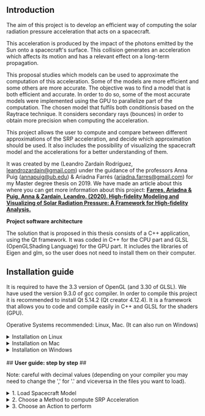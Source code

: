 ## <b>Introduction</b> ##

The  aim  of  this  project  is  to  develop  an  efficient  way  of  computing  the solar  radiation  pressure
acceleration  that  acts  on  a  spacecraft.

This acceleration is produced by the impact of the photons emitted by the Sun onto a spacecraft's surface.
This collision generates an acceleration which affects its motion and has a relevant effect on a long-term propagation.

This proposal studies which models can be used to approximate the computation of this acceleration.
Some of the models are more efficient and some others are more accurate.  The objective was to find a model that is
both efficient and accurate.  In order to do so, some of the most accurate models were implemented using the GPU to
parallelize part of the computation. The chosen model that fulfils both conditionsis based on the Raytrace technique.
It considers secondary rays (bounces) in order to obtain more precision when computing the acceleration.

This project  allows the  user  to  compute  and compare  between  different  approximations  of  the  SRP acceleration, 
and decide which approximation should be used.
It also includes the possibility  of  visualizing  the  spacecraft  model  and  the  accelerations  for  a  better
understanding of them.

It was created by me (Leandro Zardaín Rodríguez, leandrozardain@gmail.com) under the guidance of the professors Anna Puig (annapuig@ub.edu) & Ariadna Farrés (ariadna.farres@gmail.com) for my Master degree thesis on 2019. We have made an article about this where you can get more information about this project:
[<b>Farres, Ariadna & Puig, Anna & Zardaín, Leandro. (2020). High-fidelity Modeling and Visualizing of Solar Radiation Pressure: A Framework for High-fidelity Analysis. </b>](https://www.researchgate.net/publication/349295985_High-fidelity_Modeling_and_Visualizing_of_Solar_Radiation_Pressure_A_Framework_for_High-fidelity_Analysis)

<b>Project software architecture</b>

The solution that is proposed in this thesis consists of a C++ application,  using the Qt framework.  It was coded in C++
for the CPU part and GLSL (OpenGLShading Language) for the GPU part.  It includes the libraries of Eigen and glm, so the
user does not need to install them on their computer.

## <b>Installation guide</b> ##

It is required to have the 3.3 version of OpenGL (and 3.30 of GLSL).
We have used the version 9.3.0 of gcc compiler.
In order to compile this project it is recommended to install Qt 5.14.2 (Qt creator 4.12.4). It is a framework that allows you
to code and compile easily in C++ and GLSL for the shaders (GPU).

Operative Systems recommended: Linux, Mac. (It can also run on Windows)

<details>
<summary>Installation on Linux</summary>
	
1. Install Qt:
<br/>

    * Qt installer can be downloaded from <a href="https://www.qt.io/download-qt-installer?utm_referrer=https%3A%2F%2Fwww.qt.io%2Fdownload-open-source%3Futm_referrer%3Dhttps%253A%252F%252Fwww.qt.io%252Fdownload">here</a>.

<br/>

    * Open a terminal where the file was downloaded and run: "chmod +x <downloaded_file_name>". Then, run: "./<downloaded_file_name>". 

<br/>

    * Check the things in the Qt installer as here:

<br/>

    ![Qt-steps](https://user-images.githubusercontent.com/6904485/149152638-e967d5f9-7c89-495f-b0b2-62e7ebb9e137.PNG)

<br/>

    * Try to open QtCreator and load the project. 
	If QtCreator doesn't start, run: "sudo apt-get install --reinstall qtcreator".

<br/>
    	When opening the project for the fisrt time, you may be asked to choose a kit (the compiler for the project). In our case, we have used the GCC one: 
    	![imagen](https://user-images.githubusercontent.com/6904485/151379331-40c20dad-5cae-4305-890c-c8da1f459740.png)


<br/>
<br/>
2. Install OpenGL:

    * Run: "sudo apt-get install libgl-dev".
	
<br/>
</details>

<details>
<summary>Installation on Mac</summary>

1. Install Qt

<br/>
    * Qt installer can be downloaded from <a href="https://www.qt.io/download-qt-installer?utm_referrer=https%3A%2F%2Fwww.qt.io%2Fdownload-open-source%3Futm_referrer%3Dhttps%253A%252F%252Fwww.qt.io%252Fdownload">here</a>.

<br/>
    * Check the things in the Qt installer as here:

<br/>
    ![dataVis](https://user-images.githubusercontent.com/6904485/151007196-a0004404-7bbc-4039-beff-802148c69f2d.png)
    ![Qt-steps](https://user-images.githubusercontent.com/6904485/149152638-e967d5f9-7c89-495f-b0b2-62e7ebb9e137.PNG)
	
<br/>
    Inside the Qt version choosen (for example, "Qt 5.14.2"), enable also the macOS toggle:
    ![macOs](https://user-images.githubusercontent.com/6904485/151008145-d86ac2fe-71c2-4737-98da-cc9d21e9c213.png)
	
<br/>
    When opening the project for the fisrt time, you may be asked to choose a kit (the compiler for the project). For example, you can choose the clang one:
    ![chooseKit](https://user-images.githubusercontent.com/6904485/151008592-0cd47cfe-5ca8-47e7-98c0-ade7fd59c11f.png)
	
<br/>
    On Qt, in case you have a problem compiling the project with qmake:
	1. Select the tab 'Projects' in the left side tabs. It will take you to the 'Build Settings' page.
		![imagen](https://user-images.githubusercontent.com/6904485/151010498-9ddac5ae-61bd-403d-8588-fe0805e59226.png)
	
<br/>
	2. Add "INCLUDEPATH+=/opt/X11/include" in the qmake options:

		![imagen](https://user-images.githubusercontent.com/6904485/151009640-527e7ff4-83bc-42e9-9594-19f3c0b5c945.png)

<br/>
<br/>
2. Install OpenGL:

    * Install last version of Xcode and XQuartz from the Mac AppStore.

<br/>
</details>

<details>
<summary>Installation on Windows</summary>

1. Install Visual Studio (this is needed for the C++ compiler):
    * You need to choose which version of Visual Studio you want, we recommend the 2022 Community version.
<br/>

    ![VS_steps](https://user-images.githubusercontent.com/6904485/149152665-ffe51f07-ad75-4711-beac-c75b1060a6ab.PNG)

<br/>
    * Check the next things when installing Visual Studio:
	
<br/>
    ![VS_steps2](https://user-images.githubusercontent.com/6904485/149152672-6210fcf0-6909-4be9-8bd5-1d8b7adc7db1.PNG)
    ![VS_steps3](https://user-images.githubusercontent.com/6904485/149152680-9a990ba6-70cf-4f7a-b716-b91333e084b5.PNG)
    ![VS_steps4](https://user-images.githubusercontent.com/6904485/149152686-69a68e1b-f912-46ca-b4bc-20ac3dadeb91.PNG)
    ![VS_steps5](https://user-images.githubusercontent.com/6904485/149152695-248869c0-7d05-43d9-b361-ff01afec9caa.PNG)
	
<br/>
<br/>
2. Install Qt

    * Qt installer can be downloaded from <a href="https://www.qt.io/download-qt-installer?utm_referrer=https%3A%2F%2Fwww.qt.io%2Fdownload-open-source%3Futm_referrer%3Dhttps%253A%252F%252Fwww.qt.io%252Fdownload">here</a>.

<br/>
    * Check the things in the Qt installer as here:

<br/>
    ![Qt-steps](https://user-images.githubusercontent.com/6904485/149152638-e967d5f9-7c89-495f-b0b2-62e7ebb9e137.PNG)
	
<br/>
    * Try to open QtCreator and load the project. When opening the project for the fisrt time, you may be asked to choose a kit (the compiler for the project).
    In our case, we have used the MSCV one:
    	![imagen](https://user-images.githubusercontent.com/6904485/151386955-7840de61-179f-4bcc-a7a9-ff315fe838b1.png)

<br/>
<br/>
3. Regarding OpenGL:
    * The library of OpenGL if already in the project. However, if it requires you the file "glext.dll" or the program crashes when running the project on Qt, this dll can be found in the RayTracingSRP folder. Put this dll file in the folder where there are the compiled objects of this project.

</details>

<br/>
## <b>User guide: step by step</b> ##

Note: careful with decimal values (depending on your compiler you may need to change the ',' for '.' and viceversa in the files you want to load).

<details>
<summary>1. Load Spacecraft Model</summary>

![UploadSpacecraft](https://user-images.githubusercontent.com/6904485/150852545-8f3d573e-9505-484b-be6f-1ef3afb178d3.PNG)

<br/>
You need to load the spacecraft model (OBJ file) which is based on CAD model: it contains the list of vertices, faces 
and normals (optional). Also, you need a MTL file where is described the reflectivy properties of the surface of
the spacecraft. In addition, you can set its weight. In the resources/model directory there are examples of this files.
<br/>
</details>

<details>
<summary>2. Choose a Method to compute SRP Acceleration</summary>

![ChooseMethod](https://user-images.githubusercontent.com/6904485/150852542-7f6fe732-5e40-465f-84f1-0158ccdd62d4.PNG)

<br/>
You need to choose a method (the model you want to use to approximate the SRP force):

<br/>
* **Cannonball (CPU)**: considers the shape of the spacecraft to be a sphere. Ypu can set the area of the sphere (A) and the reflectivity
    property (Cr).

<br/>
* **NPlate (CPU)**: considers the shape of the spacecraft to be represented as a set of flat plates (you need to load a file that contains
    the number of plates, and then, for each plate, a new line with the area, specular reflectivity property, diffuse reflectivity
    property, and normal of the plate; you can see an example in the resources/model directory).

<br/>
* **RayTrace (CPU)**: for each cell of a grid defined by the number of cells (Nx x Ny) a ray is casted against the triangular mesh of the
    spacecraft. Then, it is computed the SRP force on the intersected triangle. The user can set the grid and secondary and diffuse
    rays.

<br/>
* **RayTrace (GPU)**: Similar to the CPU version, in this case the computation is done in the GPU. The user can set the secondary and diffuse rays.
    (Nx = Ny = 512 by default).

<br/>
</details>

<details>
<summary>3. Choose an Action to perform</summary>

![ChooseAction](https://user-images.githubusercontent.com/6904485/150852539-9c57962f-dbea-4cf9-98f0-20e32776e414.PNG)

<br/>
You need to choose what action you want to do:
	
<br/>
* **Visualize spacecraft**: when the user press the start button in the Visualize Spacecraft tab, it will show a 3D viewer of the spacecraft with
    its 3 axes and the sunlight direction. Then, the user can set the initial rotation of the spacecraft by interacting with
    the three sliders. Each one of them corresponds to one of the local axes of the spacecraft. 

<br/>
    For example, in the first slider, it appears "X" in red and this indicates that the red line in the 3D viewer correspond to the x axis. 	
    The user can also rotate the scene by pressing the right button of the mouse. It will not affect the computation of the SRP
    accelerations because it is modifying the orientation and position of the observer (camera) and nor the model neither the sunlight
    direction. And having pressed the left button, the user can zoom in and zoom out.
<br/>

    Also, it allows the user to compute and visualize particular accelerations by rotating the spacecraft after having pressed the â€™Startâ€™
    button and consequently, interacted with the sliders.

    These accelerations that will appear in the 3D scene would have a different colour depending on their magnitudes. It was chosen to use
    the heat map colours to represent in blue the forces with lower magnitudes and in red the ones with higher magnitudes. Also, in this
    window it indicates which is the lowest and the highest magnitude among the accelerations that were computed.
<br/>

* **Visualize Graphics**: it computes the SRP acceleration considering a set of pairs of azimuth and elevation angles. The user can select the
    azimuth and the elevation steps (they indicate how many points are used to discretize sample points from a sphere).

<br/>
    if a GPU-based method was selected, another option would be added to this tab and it allows the user to visualize the results obtained
    from SRP accelerations while the computation of the global accelerations is being done.

<br/>
    If the user pressed the "Start" button, these accelerations would be represented in a window with four 3D viewers showing each one of the
    components of the acceleration (x, y and z) and also its magnitude (see Fig. 17 and 18). In addition, the user can download the result
    as a txt file.

<br/>
* **Compare Graphics**: this option allows the user to compare the result of two graphics that were previously generated. It is important to have this
tool of comparison because it lets the user to compute the difference between two already computed graphics. Also, it shows the mean
square error (MSE) and the maximum difference between the points on the charts.
<br/>
</details>

